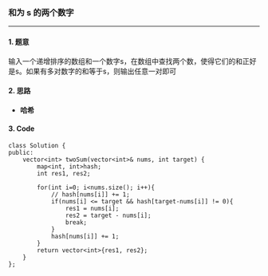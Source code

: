 ### 和为 s 的两个数字

---

#### 1. 题意

输入一个递增排序的数组和一个数字s，在数组中查找两个数，使得它们的和正好是s。如果有多对数字的和等于s，则输出任意一对即可

#### 2. 思路

- **哈希**

#### 3. Code

```
class Solution {
public:
    vector<int> twoSum(vector<int>& nums, int target) {
        map<int, int>hash;
        int res1, res2;

        for(int i=0; i<nums.size(); i++){
            // hash[nums[i]] += 1;            
            if(nums[i] <= target && hash[target-nums[i]] != 0){
                res1 = nums[i];
                res2 = target - nums[i];
                break;
            }
            hash[nums[i]] += 1;
        }
        return vector<int>{res1, res2};
    }
};
```